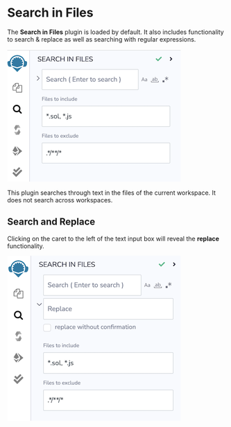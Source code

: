 Search in Files
================
The **Search in Files** plugin is loaded by default.  It also includes functionality to search & replace as well as searching with regular expressions.

![](images/a-search.png)

This plugin searches through text in the files of the current workspace.  It does not search across workspaces.

## Search and Replace
Clicking on the caret to the left of the text input box will reveal the **replace** functionality.

![](images/a-search-open.png)
